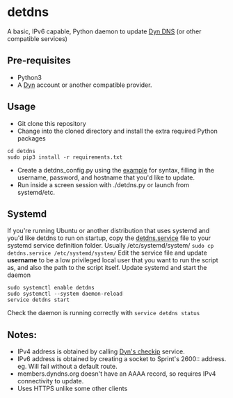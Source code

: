 # detdns

A basic, IPv6 capable, Python daemon to update [Dyn DNS](https://dyn.com) (or other compatible services)

## Pre-requisites
* Python3
* A [Dyn](https://dyn.com) account or another compatible provider.

## Usage
* Git clone this repository
* Change into the cloned directory and install the extra required Python packages
```
cd detdns
sudo pip3 install -r requirements.txt
```

* Create a detdns_config.py using the [example](https://github.com/detobate/detdns/raw/detdns_config.example.py) for syntax, filling in the username, password, and hostname that you'd like to update.
* Run inside a screen session with ./detdns.py or launch from systemd/etc.

## Systemd
If you're running Ubuntu or another distribution that uses systemd and you'd like detdns to run on startup, copy the [detdns.service]() file to your systemd service definition folder. Usually /etc/systemd/system/
```sudo cp detdns.service /etc/systemd/system/```
Edit the service file and update __username__ to be a low privileged local user that you want to run the script as, and also the path to the script itself.
Update systemd and start the daemon
```
sudo systemctl enable detdns
sudo systemctl --system daemon-reload
service detdns start
```

Check the daemon is running correctly with ```service detdns status```

## Notes:
* IPv4 address is obtained by calling [Dyn's checkip](http://checkip.dyndns.com/) service.
* IPv6 address is obtained by creating a socket to Sprint's 2600:: address. eg. Will fail without a default route.
* members.dyndns.org doesn't have an AAAA record, so requires IPv4 connectivity to update.
* Uses HTTPS unlike some other clients